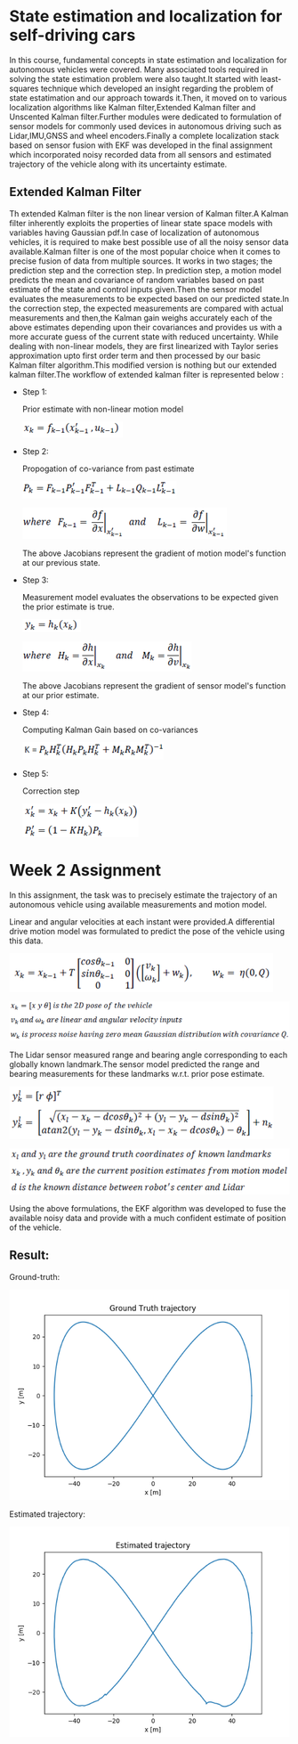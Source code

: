 # __State estimation and localization for self-driving cars__

In this course, fundamental concepts in state estimation and localization for autonomous vehicles were covered. Many associated tools required in solving the state estimation problem were also taught.It started with least-squares technique which developed an insight regarding the problem of state estatimation and our approach towards it.Then, it moved on to various localization algorithms like Kalman filter,Extended Kalman filter and Unscented Kalman filter.Further modules were dedicated to formulation of sensor models for commonly used devices in autonomous driving such as Lidar,IMU,GNSS and wheel encoders.Finally a complete localization stack based on sensor fusion with EKF was developed in the final assignment which incorporated noisy recorded data from all sensors and estimated trajectory of the vehicle along with its uncertainty estimate.

## Extended Kalman Filter


Th extended Kalman filter is the non linear version of Kalman filter.A Kalman filter inherently exploits the properties of linear state space models with variables having Gaussian pdf.In case of localization of autonomous vehicles, it is required to make best possible use of all the noisy sensor data available.Kalman filter is one of the most popular choice when it comes to precise fusion of data from multiple sources. It works in two stages; the prediction step and the correction step. In prediction step, a motion model predicts the mean and covariance of random variables based on past estimate of the state and control inputs given.Then the sensor model evaluates the measurements to be expected based on our predicted state.In the correction step, the expected measurements are compared with actual measurements and then,the Kalman gain weighs accurately each of the above estimates depending upon their covariances and provides us with a more accurate guess of the current state with reduced uncertainty.
While dealing with non-linear models, they are first linearized with Taylor series approximation upto first order term and then processed by our basic Kalman filter algorithm.This modified version is nothing but our extended kalman filter.The workflow of extended kalman filter is represented below :


- Step 1:

	Prior estimate with non-linear motion model

	![](week2/images/equations/img_9.PNG)
- Step 2:

	Propogation of co-variance from past estimate

	![](week2/images/equations/img_10.PNG)

	![](week2/images/equations/img_11.PNG)

	The above Jacobians represent the gradient of motion model's function at our previous state.

- Step 3:

	Measurement model evaluates the observations to be expected given the prior estimate is true.

	![](week2/images/equations/img_12.PNG)

	![](week2/images/equations/img_14.PNG)

	The above Jacobians represent the gradient of sensor model's function at our prior estimate.

- Step 4:

	Computing Kalman Gain based on co-variances

	![](week2/images/equations/img_13.PNG)

- Step 5:
	
	Correction step

	![](week2/images/equations/img_15.PNG)

# Week 2 Assignment

In this assignment, the task was to precisely estimate the trajectory of an autonomous vehicle using available measurements and motion model.

Linear and angular velocities at each instant were provided.A differential drive motion model was formulated to predict the pose of the vehicle using this data.

![](week2/images/equations/img_5.PNG)

![](week2/images/equations/img_16.PNG)

The Lidar sensor measured range and bearing angle corresponding to each globally known landmark.The sensor model predicted the range and bearing measurements for these landmarks w.r.t. prior pose estimate.

![](week2/images/equations/img_6.PNG)

![](week2/images/equations/img_7.PNG)

Using the above formulations, the EKF algorithm was developed to fuse the available noisy data and provide with a much confident estimate of position of the vehicle.

## Result:

Ground-truth:

![](week2/images/gtruth.png)

Estimated trajectory:

![](week2/images/mygraph1.png)


